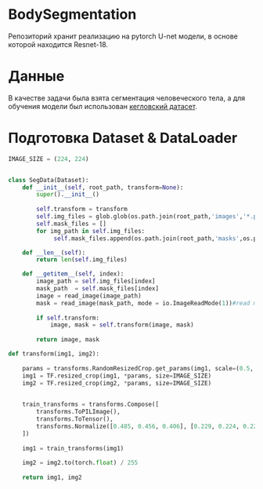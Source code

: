 # BodySegmentation
Репозиторий хранит реализацию на pytorch U-net модели, в основе которой находится Resnet-18.

# Данные

В качестве задачи была взята сегментация человеческого тела, а для обучения модели был использован [кегловский датасет](https://www.kaggle.com/datasets/tapakah68/segmentation-full-body-mads-dataset).

# Подготовка Dataset & DataLoader

```python
IMAGE_SIZE = (224, 224)


class SegData(Dataset):
    def __init__(self, root_path, transform=None):
        super().__init__()
        
        self.transform = transform
        self.img_files = glob.glob(os.path.join(root_path,'images','*.png'))
        self.mask_files = []
        for img_path in self.img_files:
             self.mask_files.append(os.path.join(root_path,'masks',os.path.basename(img_path)))

    def __len__(self):
        return len(self.img_files)

    def __getitem__(self, index):
        image_path = self.img_files[index]
        mask_path  = self.mask_files[index]
        image = read_image(image_path)
        mask = read_image(mask_path, mode = io.ImageReadMode(1))#read mode 1 - Gray
        
        if self.transform:
            image, mask = self.transform(image, mask)
            
        return image, mask

def transform(img1, img2):
    
    params = transforms.RandomResizedCrop.get_params(img1, scale=(0.5, 1.0), ratio=(0.75, 1.33))
    img1 = TF.resized_crop(img1, *params, size=IMAGE_SIZE)
    img2 = TF.resized_crop(img2, *params, size=IMAGE_SIZE)

    
    train_transforms = transforms.Compose([
        transforms.ToPILImage(),
        transforms.ToTensor(),
        transforms.Normalize([0.485, 0.456, 0.406], [0.229, 0.224, 0.225])
    ])
    
    img1 = train_transforms(img1)
    
    img2 = img2.to(torch.float) / 255
    
    return img1, img2
```
